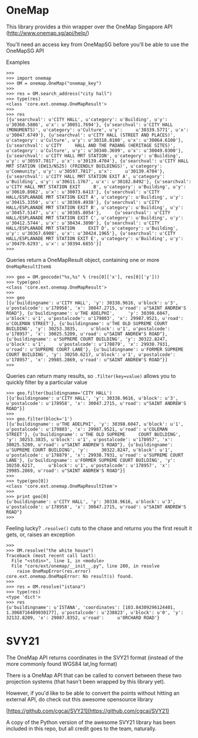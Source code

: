 # OneMap

This library provides a thin wrapper over the OneMap Singapore API (http://www.onemap.sg/api/help/)

You'll need an access key from OneMapSG before you'll be able to use the OneMapSG API

Examples

    >>>
    >>> import onemap
    >>> OM = onemap.OneMap("onemap_key")
    >>>
    >>> res = OM.search_address("city hall")
    >>> type(res)
    <class 'core.ext.onemap.OneMapResult'>
    >>>
    >>> res
    [{u'searchval': u'CITY HALL', u'category': u'Building', u'y': u'30360.5886', u'x': u'30051.7694'}, {u'searchval': u'CITY HALL (MONUMENTS)', u'category': u'Culture', u'y':     u'30339.5771', u'x': u'30047.6749'}, {u'searchval': u'CITY HALL (STREET AND PLACES)', u'category': u'Culture', u'y': u'30318.8100', u'x': u'30064.6100'}, {u'searchval': u'CITY     HALL AND THE PADANG (HERITAGE SITES)', u'category': u'Culture', u'y': u'30340.3699', u'x': u'30049.0300'}, {u'searchval': u'CITY HALL MRT STATION', u'category': u'Building',     u'y': u'30597.7817', u'x': u'30139.4704'}, {u'searchval': u'CITY HALL MRT STATION (EW13/NS25) (FRIENDLY BUILDINGS)', u'category': u'Community', u'y': u'30597.7817', u'x':     u'30139.4704'}, {u'searchval': u'CITY HALL MRT STATION EXIT A', u'category': u'Building', u'y': u'30611.1767', u'x': u'30182.8492'}, {u'searchval': u'CITY HALL MRT STATION EXIT     B', u'category': u'Building', u'y': u'30610.8982', u'x': u'30073.6413'}, {u'searchval': u'CITY HALL/ESPLANADE MRT STATION EXIT A', u'category': u'Building', u'y':     u'30415.3350', u'x': u'30369.4938'}, {u'searchval': u'CITY HALL/ESPLANADE MRT STATION EXIT B', u'category': u'Building', u'y': u'30457.5147', u'x': u'30385.8054'},     {u'searchval': u'CITY HALL/ESPLANADE MRT STATION EXIT C', u'category': u'Building', u'y': u'30412.5744', u'x': u'30434.3890'}, {u'searchval': u'CITY HALL/ESPLANADE MRT STATION     EXIT D', u'category': u'Building', u'y': u'30367.6908', u'x': u'30424.1965'}, {u'searchval': u'CITY HALL/ESPLANADE MRT STATION EXIT E', u'category': u'Building', u'y':     u'30479.6293', u'x': u'30394.6855'}]
    >>>

Queries return a OneMapResult object, containing one or more `OneMapResultItem`s

    >>> geo = OM.geocode("%s,%s" % (res[0]['x'], res[0]['y']))
    >>> type(geo)
    <class 'core.ext.onemap.OneMapResult'>
    >>>
    >>> geo
    [{u'buildingname': u'CITY HALL', 'y': 30338.9616, u'block': u'3', u'postalcode': u'178958', 'x': 30047.2715, u'road': u"SAINT ANDREW'S ROAD"}, {u'buildingname': u'THE ADELPHI',     'y': 30398.6047, u'block': u'1', u'postalcode': u'179803', 'x': 29987.9521, u'road': u'COLEMAN STREET'}, {u'buildingname': u'THE OLD SUPREME COURT BUILDING', 'y': 30253.3835,     u'block': u'1', u'postalcode': u'178957', 'x': 30025.5209, u'road': u"SAINT ANDREW'S ROAD"}, {u'buildingname': u'SUPREME COURT BUILDING', 'y': 30322.8247, u'block': u'1',     u'postalcode': u'178879', 'x': 29938.7931, u'road': u'SUPREME COURT LANE'}, {u'buildingname': u'FORMER SUPREME COURT BUILDING', 'y': 30250.6217, u'block': u'1', u'postalcode':     u'178957', 'x': 29985.2869, u'road': u"SAINT ANDREW'S ROAD"}]
    >>>

Queries can return many results, so `.filter(key=value)` allows you to quickly filter by a particular value

    >>> geo.filter(buildingname='CITY HALL')
    [{u'buildingname': u'CITY HALL', 'y': 30338.9616, u'block': u'3', u'postalcode': u'178958', 'x': 30047.2715, u'road': u"SAINT ANDREW'S ROAD"}]
    >>>
    >>> geo.filter(block='1')
    [{u'buildingname': u'THE ADELPHI', 'y': 30398.6047, u'block': u'1', u'postalcode': u'179803', 'x': 29987.9521, u'road': u'COLEMAN STREET'}, {u'buildingname': u'THE OLD SUPREME     COURT BUILDING', 'y': 30253.3835, u'block': u'1', u'postalcode': u'178957', 'x': 30025.5209, u'road': u"SAINT ANDREW'S ROAD"}, {u'buildingname': u'SUPREME COURT BUILDING', 'y':     30322.8247, u'block': u'1', u'postalcode': u'178879', 'x': 29938.7931, u'road': u'SUPREME COURT LANE'}, {u'buildingname': u'FORMER SUPREME COURT BUILDING', 'y': 30250.6217,     u'block': u'1', u'postalcode': u'178957', 'x': 29985.2869, u'road': u"SAINT ANDREW'S ROAD"}]
    >>>
    >>> type(geo[0])
    <class 'core.ext.onemap.OneMapResultItem'>
    >>>
    >>> print geo[0]
    {u'buildingname': u'CITY HALL', 'y': 30338.9616, u'block': u'3', u'postalcode': u'178958', 'x': 30047.2715, u'road': u"SAINT ANDREW'S ROAD"}
    >>>

Feeling lucky? `.resolve()` cuts to the chase and returns you the first result it gets, or, raises an exception

    >>>
    >>> OM.resolve("the white house")
    Traceback (most recent call last):
      File "<stdin>", line 1, in <module>
      File "core/ext/onemap/__init__.py", line 280, in resolve
        raise OneMapError(res.error)
    core.ext.onemap.OneMapError: No result(s) found.
    >>>
    >>> res = OM.resolve("istana")
    >>> type(res)
    <type 'dict'>
    >>> res
    {u'buildingname': u'ISTANA', 'coordinates': [103.84309296124401, 1.3068716489030177], u'postalcode': u'238823', u'block': u'0', 'y': 32132.8209, 'x': 29087.8352, u'road':     u'ORCHARD ROAD'}


# SVY21

The OneMap API returns coordinates in the SVY21 format (instead of the more commonly found WGS84 lat,lng format)

There is a OneMap API that can be called to convert between these two projection systems (that hasn't been wrapped by this library yet).

However, if you'd like to be able to convert the points without hitting an external API, do check out this awesome opensource library

[https://github.com/cgcai/SVY21](https://github.com/cgcai/SVY21)

A copy of the Python version of the awesome SVY21 library has been included in this repo, but all credit goes to the team, naturally.
